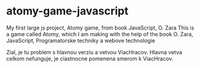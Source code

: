 # atomy-game-javascript
My first large js project, Atomy game, from book JavaScript, O. Zara
This is a game called Atomy, which I am making with the help of the book O. Zara, JavaScript, Programatorske techniky a webove technologie

Zial, je tu problem s hlavnou verziu a vetvou ViacHracov. Hlavna vetva celkom nefunguje, je ciastnocne pomenena smerom k ViacHracov.